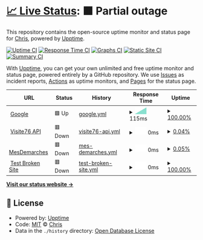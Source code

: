 # [📈 Live Status](https://PragmaChris.github.io/uptime): <!--live status--> **🟧 Partial outage**

This repository contains the open-source uptime monitor and status page for [Chris](https://PragmaChris.github.io/uptime), powered by [Upptime](https://github.com/upptime/upptime).

[![Uptime CI](https://github.com/PragmaChris/uptime/workflows/Uptime%20CI/badge.svg)](https://github.com/PragmaChris/uptime/actions?query=workflow%3A%22Uptime+CI%22)
[![Response Time CI](https://github.com/PragmaChris/uptime/workflows/Response%20Time%20CI/badge.svg)](https://github.com/PragmaChris/uptime/actions?query=workflow%3A%22Response+Time+CI%22)
[![Graphs CI](https://github.com/PragmaChris/uptime/workflows/Graphs%20CI/badge.svg)](https://github.com/PragmaChris/uptime/actions?query=workflow%3A%22Graphs+CI%22)
[![Static Site CI](https://github.com/PragmaChris/uptime/workflows/Static%20Site%20CI/badge.svg)](https://github.com/PragmaChris/uptime/actions?query=workflow%3A%22Static+Site+CI%22)
[![Summary CI](https://github.com/PragmaChris/uptime/workflows/Summary%20CI/badge.svg)](https://github.com/PragmaChris/uptime/actions?query=workflow%3A%22Summary+CI%22)

With [Upptime](https://upptime.js.org), you can get your own unlimited and free uptime monitor and status page, powered entirely by a GitHub repository. We use [Issues](https://github.com/PragmaChris/uptime/issues) as incident reports, [Actions](https://github.com/PragmaChris/uptime/actions) as uptime monitors, and [Pages](https://PragmaChris.github.io/uptime) for the status page.

<!--start: status pages-->
<!-- This summary is generated by Upptime (https://github.com/upptime/upptime) -->
<!-- Do not edit this manually, your changes will be overwritten -->
<!-- prettier-ignore -->
| URL | Status | History | Response Time | Uptime |
| --- | ------ | ------- | ------------- | ------ |
| <img alt="" src="https://icons.duckduckgo.com/ip3/www.google.com.ico" height="13"> [Google](https://www.google.com) | 🟩 Up | [google.yml](https://github.com/PragmaChris/uptime/commits/HEAD/history/google.yml) | <details><summary><img alt="Response time graph" src="./graphs/google/response-time-week.png" height="20"> 115ms</summary><br><a href="https://PragmaChris.github.io/uptime/history/google"><img alt="Response time 115" src="https://img.shields.io/endpoint?url=https%3A%2F%2Fraw.githubusercontent.com%2FPragmaChris%2Fuptime%2FHEAD%2Fapi%2Fgoogle%2Fresponse-time.json"></a><br><a href="https://PragmaChris.github.io/uptime/history/google"><img alt="24-hour response time 115" src="https://img.shields.io/endpoint?url=https%3A%2F%2Fraw.githubusercontent.com%2FPragmaChris%2Fuptime%2FHEAD%2Fapi%2Fgoogle%2Fresponse-time-day.json"></a><br><a href="https://PragmaChris.github.io/uptime/history/google"><img alt="7-day response time 115" src="https://img.shields.io/endpoint?url=https%3A%2F%2Fraw.githubusercontent.com%2FPragmaChris%2Fuptime%2FHEAD%2Fapi%2Fgoogle%2Fresponse-time-week.json"></a><br><a href="https://PragmaChris.github.io/uptime/history/google"><img alt="30-day response time 115" src="https://img.shields.io/endpoint?url=https%3A%2F%2Fraw.githubusercontent.com%2FPragmaChris%2Fuptime%2FHEAD%2Fapi%2Fgoogle%2Fresponse-time-month.json"></a><br><a href="https://PragmaChris.github.io/uptime/history/google"><img alt="1-year response time 115" src="https://img.shields.io/endpoint?url=https%3A%2F%2Fraw.githubusercontent.com%2FPragmaChris%2Fuptime%2FHEAD%2Fapi%2Fgoogle%2Fresponse-time-year.json"></a></details> | <details><summary><a href="https://PragmaChris.github.io/uptime/history/google">100.00%</a></summary><a href="https://PragmaChris.github.io/uptime/history/google"><img alt="All-time uptime 100.00%" src="https://img.shields.io/endpoint?url=https%3A%2F%2Fraw.githubusercontent.com%2FPragmaChris%2Fuptime%2FHEAD%2Fapi%2Fgoogle%2Fuptime.json"></a><br><a href="https://PragmaChris.github.io/uptime/history/google"><img alt="24-hour uptime 100.00%" src="https://img.shields.io/endpoint?url=https%3A%2F%2Fraw.githubusercontent.com%2FPragmaChris%2Fuptime%2FHEAD%2Fapi%2Fgoogle%2Fuptime-day.json"></a><br><a href="https://PragmaChris.github.io/uptime/history/google"><img alt="7-day uptime 100.00%" src="https://img.shields.io/endpoint?url=https%3A%2F%2Fraw.githubusercontent.com%2FPragmaChris%2Fuptime%2FHEAD%2Fapi%2Fgoogle%2Fuptime-week.json"></a><br><a href="https://PragmaChris.github.io/uptime/history/google"><img alt="30-day uptime 100.00%" src="https://img.shields.io/endpoint?url=https%3A%2F%2Fraw.githubusercontent.com%2FPragmaChris%2Fuptime%2FHEAD%2Fapi%2Fgoogle%2Fuptime-month.json"></a><br><a href="https://PragmaChris.github.io/uptime/history/google"><img alt="1-year uptime 100.00%" src="https://img.shields.io/endpoint?url=https%3A%2F%2Fraw.githubusercontent.com%2FPragmaChris%2Fuptime%2FHEAD%2Fapi%2Fgoogle%2Fuptime-year.json"></a></details>
| <img alt="" src="https://icons.duckduckgo.com/ip3/visite76.seinemaritime.fr.ico" height="13"> [Visite76 API](https://visite76.seinemaritime.fr/visite76-backend-ws/application/versions) | 🟥 Down | [visite76-api.yml](https://github.com/PragmaChris/uptime/commits/HEAD/history/visite76-api.yml) | <details><summary><img alt="Response time graph" src="./graphs/visite76-api/response-time-week.png" height="20"> 0ms</summary><br><a href="https://PragmaChris.github.io/uptime/history/visite76-api"><img alt="Response time 0" src="https://img.shields.io/endpoint?url=https%3A%2F%2Fraw.githubusercontent.com%2FPragmaChris%2Fuptime%2FHEAD%2Fapi%2Fvisite76-api%2Fresponse-time.json"></a><br><a href="https://PragmaChris.github.io/uptime/history/visite76-api"><img alt="24-hour response time 0" src="https://img.shields.io/endpoint?url=https%3A%2F%2Fraw.githubusercontent.com%2FPragmaChris%2Fuptime%2FHEAD%2Fapi%2Fvisite76-api%2Fresponse-time-day.json"></a><br><a href="https://PragmaChris.github.io/uptime/history/visite76-api"><img alt="7-day response time 0" src="https://img.shields.io/endpoint?url=https%3A%2F%2Fraw.githubusercontent.com%2FPragmaChris%2Fuptime%2FHEAD%2Fapi%2Fvisite76-api%2Fresponse-time-week.json"></a><br><a href="https://PragmaChris.github.io/uptime/history/visite76-api"><img alt="30-day response time 0" src="https://img.shields.io/endpoint?url=https%3A%2F%2Fraw.githubusercontent.com%2FPragmaChris%2Fuptime%2FHEAD%2Fapi%2Fvisite76-api%2Fresponse-time-month.json"></a><br><a href="https://PragmaChris.github.io/uptime/history/visite76-api"><img alt="1-year response time 0" src="https://img.shields.io/endpoint?url=https%3A%2F%2Fraw.githubusercontent.com%2FPragmaChris%2Fuptime%2FHEAD%2Fapi%2Fvisite76-api%2Fresponse-time-year.json"></a></details> | <details><summary><a href="https://PragmaChris.github.io/uptime/history/visite76-api">0.04%</a></summary><a href="https://PragmaChris.github.io/uptime/history/visite76-api"><img alt="All-time uptime 0.04%" src="https://img.shields.io/endpoint?url=https%3A%2F%2Fraw.githubusercontent.com%2FPragmaChris%2Fuptime%2FHEAD%2Fapi%2Fvisite76-api%2Fuptime.json"></a><br><a href="https://PragmaChris.github.io/uptime/history/visite76-api"><img alt="24-hour uptime 0.04%" src="https://img.shields.io/endpoint?url=https%3A%2F%2Fraw.githubusercontent.com%2FPragmaChris%2Fuptime%2FHEAD%2Fapi%2Fvisite76-api%2Fuptime-day.json"></a><br><a href="https://PragmaChris.github.io/uptime/history/visite76-api"><img alt="7-day uptime 0.04%" src="https://img.shields.io/endpoint?url=https%3A%2F%2Fraw.githubusercontent.com%2FPragmaChris%2Fuptime%2FHEAD%2Fapi%2Fvisite76-api%2Fuptime-week.json"></a><br><a href="https://PragmaChris.github.io/uptime/history/visite76-api"><img alt="30-day uptime 0.04%" src="https://img.shields.io/endpoint?url=https%3A%2F%2Fraw.githubusercontent.com%2FPragmaChris%2Fuptime%2FHEAD%2Fapi%2Fvisite76-api%2Fuptime-month.json"></a><br><a href="https://PragmaChris.github.io/uptime/history/visite76-api"><img alt="1-year uptime 0.04%" src="https://img.shields.io/endpoint?url=https%3A%2F%2Fraw.githubusercontent.com%2FPragmaChris%2Fuptime%2FHEAD%2Fapi%2Fvisite76-api%2Fuptime-year.json"></a></details>
| <img alt="" src="https://icons.duckduckgo.com/ip3/mesdemarches.seinemaritime.fr.ico" height="13"> [MesDemarches](https://mesdemarches.seinemaritime.fr) | 🟥 Down | [mes-demarches.yml](https://github.com/PragmaChris/uptime/commits/HEAD/history/mes-demarches.yml) | <details><summary><img alt="Response time graph" src="./graphs/mes-demarches/response-time-week.png" height="20"> 0ms</summary><br><a href="https://PragmaChris.github.io/uptime/history/mes-demarches"><img alt="Response time 0" src="https://img.shields.io/endpoint?url=https%3A%2F%2Fraw.githubusercontent.com%2FPragmaChris%2Fuptime%2FHEAD%2Fapi%2Fmes-demarches%2Fresponse-time.json"></a><br><a href="https://PragmaChris.github.io/uptime/history/mes-demarches"><img alt="24-hour response time 0" src="https://img.shields.io/endpoint?url=https%3A%2F%2Fraw.githubusercontent.com%2FPragmaChris%2Fuptime%2FHEAD%2Fapi%2Fmes-demarches%2Fresponse-time-day.json"></a><br><a href="https://PragmaChris.github.io/uptime/history/mes-demarches"><img alt="7-day response time 0" src="https://img.shields.io/endpoint?url=https%3A%2F%2Fraw.githubusercontent.com%2FPragmaChris%2Fuptime%2FHEAD%2Fapi%2Fmes-demarches%2Fresponse-time-week.json"></a><br><a href="https://PragmaChris.github.io/uptime/history/mes-demarches"><img alt="30-day response time 0" src="https://img.shields.io/endpoint?url=https%3A%2F%2Fraw.githubusercontent.com%2FPragmaChris%2Fuptime%2FHEAD%2Fapi%2Fmes-demarches%2Fresponse-time-month.json"></a><br><a href="https://PragmaChris.github.io/uptime/history/mes-demarches"><img alt="1-year response time 0" src="https://img.shields.io/endpoint?url=https%3A%2F%2Fraw.githubusercontent.com%2FPragmaChris%2Fuptime%2FHEAD%2Fapi%2Fmes-demarches%2Fresponse-time-year.json"></a></details> | <details><summary><a href="https://PragmaChris.github.io/uptime/history/mes-demarches">0.05%</a></summary><a href="https://PragmaChris.github.io/uptime/history/mes-demarches"><img alt="All-time uptime 0.05%" src="https://img.shields.io/endpoint?url=https%3A%2F%2Fraw.githubusercontent.com%2FPragmaChris%2Fuptime%2FHEAD%2Fapi%2Fmes-demarches%2Fuptime.json"></a><br><a href="https://PragmaChris.github.io/uptime/history/mes-demarches"><img alt="24-hour uptime 0.05%" src="https://img.shields.io/endpoint?url=https%3A%2F%2Fraw.githubusercontent.com%2FPragmaChris%2Fuptime%2FHEAD%2Fapi%2Fmes-demarches%2Fuptime-day.json"></a><br><a href="https://PragmaChris.github.io/uptime/history/mes-demarches"><img alt="7-day uptime 0.05%" src="https://img.shields.io/endpoint?url=https%3A%2F%2Fraw.githubusercontent.com%2FPragmaChris%2Fuptime%2FHEAD%2Fapi%2Fmes-demarches%2Fuptime-week.json"></a><br><a href="https://PragmaChris.github.io/uptime/history/mes-demarches"><img alt="30-day uptime 0.05%" src="https://img.shields.io/endpoint?url=https%3A%2F%2Fraw.githubusercontent.com%2FPragmaChris%2Fuptime%2FHEAD%2Fapi%2Fmes-demarches%2Fuptime-month.json"></a><br><a href="https://PragmaChris.github.io/uptime/history/mes-demarches"><img alt="1-year uptime 0.05%" src="https://img.shields.io/endpoint?url=https%3A%2F%2Fraw.githubusercontent.com%2FPragmaChris%2Fuptime%2FHEAD%2Fapi%2Fmes-demarches%2Fuptime-year.json"></a></details>
| <img alt="" src="https://icons.duckduckgo.com/ip3/thissitedoesnotexist.koj.co.ico" height="13"> [Test Broken Site](https://thissitedoesnotexist.koj.co) | 🟥 Down | [test-broken-site.yml](https://github.com/PragmaChris/uptime/commits/HEAD/history/test-broken-site.yml) | <details><summary><img alt="Response time graph" src="./graphs/test-broken-site/response-time-week.png" height="20"> 0ms</summary><br><a href="https://PragmaChris.github.io/uptime/history/test-broken-site"><img alt="Response time 0" src="https://img.shields.io/endpoint?url=https%3A%2F%2Fraw.githubusercontent.com%2FPragmaChris%2Fuptime%2FHEAD%2Fapi%2Ftest-broken-site%2Fresponse-time.json"></a><br><a href="https://PragmaChris.github.io/uptime/history/test-broken-site"><img alt="24-hour response time 0" src="https://img.shields.io/endpoint?url=https%3A%2F%2Fraw.githubusercontent.com%2FPragmaChris%2Fuptime%2FHEAD%2Fapi%2Ftest-broken-site%2Fresponse-time-day.json"></a><br><a href="https://PragmaChris.github.io/uptime/history/test-broken-site"><img alt="7-day response time 0" src="https://img.shields.io/endpoint?url=https%3A%2F%2Fraw.githubusercontent.com%2FPragmaChris%2Fuptime%2FHEAD%2Fapi%2Ftest-broken-site%2Fresponse-time-week.json"></a><br><a href="https://PragmaChris.github.io/uptime/history/test-broken-site"><img alt="30-day response time 0" src="https://img.shields.io/endpoint?url=https%3A%2F%2Fraw.githubusercontent.com%2FPragmaChris%2Fuptime%2FHEAD%2Fapi%2Ftest-broken-site%2Fresponse-time-month.json"></a><br><a href="https://PragmaChris.github.io/uptime/history/test-broken-site"><img alt="1-year response time 0" src="https://img.shields.io/endpoint?url=https%3A%2F%2Fraw.githubusercontent.com%2FPragmaChris%2Fuptime%2FHEAD%2Fapi%2Ftest-broken-site%2Fresponse-time-year.json"></a></details> | <details><summary><a href="https://PragmaChris.github.io/uptime/history/test-broken-site">100.00%</a></summary><a href="https://PragmaChris.github.io/uptime/history/test-broken-site"><img alt="All-time uptime 100.00%" src="https://img.shields.io/endpoint?url=https%3A%2F%2Fraw.githubusercontent.com%2FPragmaChris%2Fuptime%2FHEAD%2Fapi%2Ftest-broken-site%2Fuptime.json"></a><br><a href="https://PragmaChris.github.io/uptime/history/test-broken-site"><img alt="24-hour uptime 100.00%" src="https://img.shields.io/endpoint?url=https%3A%2F%2Fraw.githubusercontent.com%2FPragmaChris%2Fuptime%2FHEAD%2Fapi%2Ftest-broken-site%2Fuptime-day.json"></a><br><a href="https://PragmaChris.github.io/uptime/history/test-broken-site"><img alt="7-day uptime 100.00%" src="https://img.shields.io/endpoint?url=https%3A%2F%2Fraw.githubusercontent.com%2FPragmaChris%2Fuptime%2FHEAD%2Fapi%2Ftest-broken-site%2Fuptime-week.json"></a><br><a href="https://PragmaChris.github.io/uptime/history/test-broken-site"><img alt="30-day uptime 100.00%" src="https://img.shields.io/endpoint?url=https%3A%2F%2Fraw.githubusercontent.com%2FPragmaChris%2Fuptime%2FHEAD%2Fapi%2Ftest-broken-site%2Fuptime-month.json"></a><br><a href="https://PragmaChris.github.io/uptime/history/test-broken-site"><img alt="1-year uptime 100.00%" src="https://img.shields.io/endpoint?url=https%3A%2F%2Fraw.githubusercontent.com%2FPragmaChris%2Fuptime%2FHEAD%2Fapi%2Ftest-broken-site%2Fuptime-year.json"></a></details>

<!--end: status pages-->

[**Visit our status website →**](https://PragmaChris.github.io/uptime)

## 📄 License

- Powered by: [Upptime](https://github.com/upptime/upptime)
- Code: [MIT](./LICENSE) © [Chris](https://PragmaChris.github.io/uptime)
- Data in the `./history` directory: [Open Database License](https://opendatacommons.org/licenses/odbl/1-0/)
